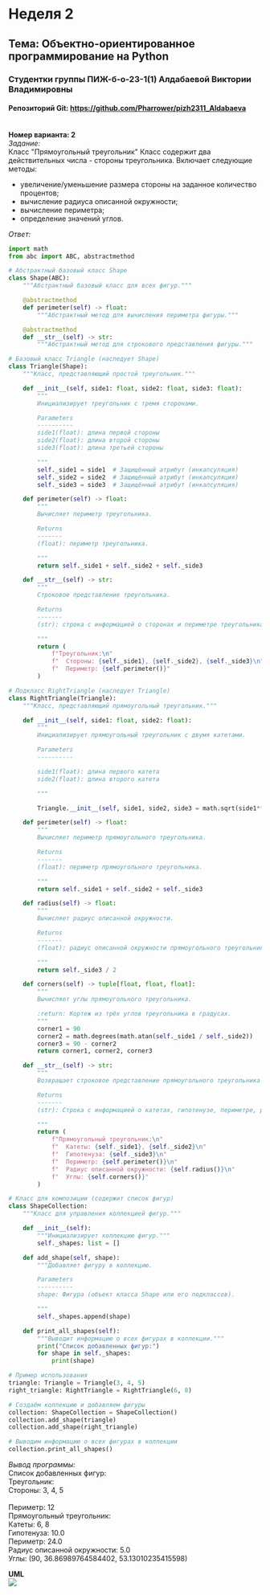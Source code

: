 # Неделя 2
## **Тема**: Объектно-ориентированное программирование на Python 
### Студентки группы ПИЖ-б-о-23-1(1) Алдабаевой Виктории Владимировны
#### Репозиторий Git: https://github.com/Pharrower/pizh2311_Aldabaeva <br><br>
**Номер варианта: 2**  
*Задание:*  
Класс "Прямоугольный треугольник"
Класс содержит два действительных числа - стороны треугольника. Включает следующие методы:
- увеличение/уменьшение размера стороны на заданное количество процентов;
- вычисление радиуса описанной окружности;
- вычисление периметра;
- определение значений углов. 

*Ответ:*  
```python
import math
from abc import ABC, abstractmethod

# Абстрактный базовый класс Shape
class Shape(ABC):
    """Абстрактный базовый класс для всех фигур."""

    @abstractmethod
    def perimeter(self) -> float:
        """Абстрактный метод для вычисления периметра фигуры."""

    @abstractmethod
    def __str__(self) -> str:
        """Абстрактный метод для строкового представления фигуры."""

# Базовый класс Triangle (наследует Shape)
class Triangle(Shape):
    """Класс, представляющий простой треугольник."""

    def __init__(self, side1: float, side2: float, side3: float):
        """
        Инициализирует треугольник с тремя сторонами.

        Parameters
        ----------
        side1(float): длина первой стороны
        side2(float): длина второй стороны
        side3(float): длина третьей стороны

        """
        self._side1 = side1  # Защищённый атрибут (инкапсуляция)
        self._side2 = side2  # Защищённый атрибут (инкапсуляция)
        self._side3 = side3  # Защищённый атрибут (инкапсуляция)

    def perimeter(self) -> float:
        """
        Вычисляет периметр треугольника.

        Returns
        -------
        (float): периметр треугольника.

        """
        return self._side1 + self._side2 + self._side3

    def __str__(self) -> str:
        """
        Строковое представление треугольника.

        Returns
        -------
        (str): строка с информацией о сторонах и периметре треугольника.

        """
        return (
            f"Треугольник:\n"
            f"  Стороны: {self._side1}, {self._side2}, {self._side3}\n"
            f"  Периметр: {self.perimeter()}"
        )

# Подкласс RightTriangle (наследует Triangle)
class RightTriangle(Triangle):
    """Класс, представляющий прямоугольный треугольник."""

    def __init__(self, side1: float, side2: float):
        """
        Инициализирует прямоугольный треугольник с двумя катетами.

        Parameters
        ----------

        side1(float): длина первого катета
        side2(float): длина второго катета

        """

        Triangle.__init__(self, side1, side2, side3 = math.sqrt(side1**2 + side2**2))

    def perimeter(self) -> float:
        """
        Вычисляет периметр прямоугольного треугольника.

        Returns
        -------
        (float): периметр прямоугольного треугольника.

        """
        return self._side1 + self._side2 + self._side3

    def radius(self) -> float:
        """
        Вычисляет радиус описанной окружности.

        Returns
        -------
        (float): радиус описанной окружности прямоугольного треугольника.

        """
        return self._side3 / 2

    def corners(self) -> tuple[float, float, float]:
        """
        Вычисляет углы прямоугольного треугольника.

        :return: Кортеж из трёх углов треугольника в градусах.
        """
        corner1 = 90  
        corner2 = math.degrees(math.atan(self._side1 / self._side2)) 
        corner3 = 90 - corner2
        return corner1, corner2, corner3

    def __str__(self) -> str:
        """
        Возвращает строковое представление прямоугольного треугольника с полной информацией.

        Returns
        -------
        (str): Строка с информацией о катетах, гипотенузе, периметре, радиусе и углах.

        """
        return (
            f"Прямоугольный треугольник:\n"
            f"  Катеты: {self._side1}, {self._side2}\n"
            f"  Гипотенуза: {self._side3}\n"
            f"  Периметр: {self.perimeter()}\n"
            f"  Радиус описанной окружности: {self.radius()}\n"
            f"  Углы: {self.corners()}"
        )

# Класс для композиции (содержит список фигур)
class ShapeCollection:
    """Класс для управления коллекцией фигур."""

    def __init__(self):
        """Инициализирует коллекцию фигур."""
        self._shapes: list = []

    def add_shape(self, shape):
        """Добавляет фигуру в коллекцию.

        Parameters
        ----------
        shape: Фигура (объект класса Shape или его подклассов).

        """
        self._shapes.append(shape)

    def print_all_shapes(self):
        """Выводит информацию о всех фигурах в коллекции."""
        print("Список добавленных фигур:")
        for shape in self._shapes:
            print(shape)

# Пример использования
triangle: Triangle = Triangle(3, 4, 5)
right_triangle: RightTriangle = RightTriangle(6, 8)

# Создаём коллекцию и добавляем фигуры
collection: ShapeCollection = ShapeCollection()
collection.add_shape(triangle)
collection.add_shape(right_triangle)

# Выводим информацию о всех фигурах в коллекции
collection.print_all_shapes()
```  
*Вывод программы:*  
Список добавленных фигур:<br>
Треугольник:<br>
  Стороны: 3, 4, 5  <br>      
  Периметр: 12 <br>
Прямоугольный треугольник: <br>
  Катеты: 6, 8 <br>
  Гипотенуза: 10.0 <br>
  Периметр: 24.0 <br>
  Радиус описанной окружности: 5.0 <br>
  Углы: (90, 36.86989764584402, 53.13010235415598) <br>

**UML** <br>
<img src="./UML.png">